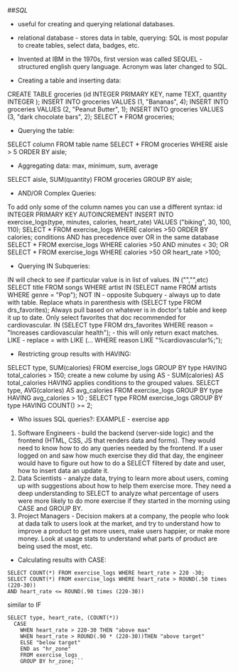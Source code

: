 ##_SQL_
- useful for creating and querying relational databases.
- relational database - stores data in table, querying: SQL is most popular to create tables, select data, badges, etc.
- Invented at IBM in the 1970s, first version was called SEQUEL - structured english query language. Acronym was later changed to SQL.

- Creating a table and inserting data:

CREATE TABLE groceries (id INTEGER PRIMARY KEY, name TEXT, quantity INTEGER );
INSERT INTO groceries VALUES (1, "Bananas", 4);
INSERT INTO groceries VALUES (2, "Peanut Butter", 1);
INSERT INTO groceries VALUES (3, "dark chocolate bars", 2);
SELECT * FROM groceries;

- Querying the table:

SELECT column FROM table name
SELECT * FROM groceries WHERE aisle > 5 ORDER BY aisle;

- Aggregating data: max, minimum, sum, average

SELECT aisle, SUM(quantity) FROM groceries GROUP BY aisle;

- AND/OR Complex Queries:

To add only some of the column names you can use a different syntax:
id INTEGER PRIMARY KEY AUTOINCREMENT
INSERT INTO exercise_logs(type, minutes, calories, heart_rate) VALUES ("biking", 30, 100, 110);
SELECT * FROM exercise_logs WHERE calories >50 ORDER BY calories;
conditions
AND   has precedence over OR in the same database
SELECT * FROM exercise_logs WHERE calories >50  AND minutes < 30;
 OR
SELECT * FROM exercise_logs WHERE calories >50 OR heart_rate >100;

- Querying IN Subqueries:

IN will check to see if particular value is in list of values. IN ("","",etc)
SELECT title FROM songs WHERE artist IN (SELECT name FROM artists WHERE genre = "Pop");
NOT IN - opposite
Subquery - always up to date with table. Replace whats in parenthesis with (SELECT type FROM drs_favorites); Always pull based on whatever is in doctor's table and keep it up to date.
Only select favorites that doc recommended for cardiovascular. IN (SELECT type FROM drs_favorites WHERE reason = "Increases cardiovascular health"); - this will only return exact matches.
LIKE - replace = with LIKE (... WHERE reason LIKE "%cardiovascular%;");

- Restricting group results with HAVING:

SELECT type, SUM(calories) FROM exercise_logs GROUP BY type
  HAVING total_calories > 150;
create a new colume by using AS - SUM(calories) AS total_calories
HAVING applies conditions to the grouped values.
SELECT type, AVG(calories) AS avg_calories FROM exercise_logs
  GROUP BY type
  HAVING avg_calories > 10
  ;
SELECT type FROM exercise_logs GROUP BY type HAVING COUNT() >= 2;

- Who issues SQL queries?:
EXAMPLE - exercise app
1. Software Engineers - build the backend (server-side logic) and the frontend (HTML, CSS, JS that renders data and forms). They would need to know how to do any queries needed by the frontend. If a user logged on and saw how much exercise they did that day, the engineer would have to figure out how to do a SELECT filtered by date and user, how to insert data an update it.
2. Data Scientists - analyze data, trying to learn more about users, coming up with suggestions about how to help them exercise more. They need a deep understanding to SELECT to analyze what percentage of users were more likely to do more exercise if they started in the morning using CASE and GROUP BY.
3. Project Managers - Decision makers at a company, the people who look at dada talk to users look at the market, and try to understand how to improve a product to get more users, make users happier, or make more money. Look at usage stats to understand what parts of product are being used the most, etc.

- Calculating results with CASE:  
```
SELECT COUNT(*) FROM exercise_logs WHERE heart_rate > 220 -30;
SELECT COUNT(*) FROM exercise_logs WHERE heart_rate > ROUND(.50 times (220-30))
AND heart_rate <= ROUND(.90 times (220-30))
```
similar to IF
```
SELECT type, heart_rate, (COUNT(*))
  CASE
    WHEN heart_rate > 220-30 THEN "above max"
    WHEN heart_rate > ROUND(.90 * (220-30))THEN "above target"
    ELSE "below target"
    END as "hr_zone"
    FROM exercise_logs
    GROUP BY hr_zone;```
